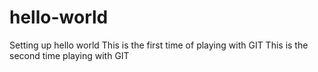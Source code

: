 # hello-world
Setting up hello world
This is the first time of playing with GIT
This is the second time playing with GIT
